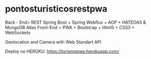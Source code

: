 # pontosturisticosrestpwa
Back - End= REST Spring Boot + Spring Webflux + AOP + HATEOAS & MongoDB Atlas 
Front-End = PWA + Bootstrap + Html5 + CSS3 + WebSockets 

Geolocation and Camera with Web Standart API

Deploy no HEROKU: https://turismopwa.herokuapp.com/
